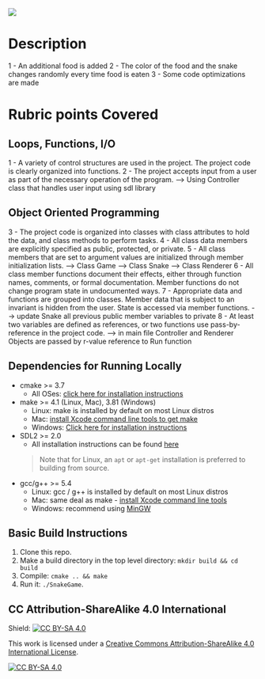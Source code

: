 <img src="snake_game.gif"/>

# Description
1 - An additional food is added
2 - The color of the food and the snake changes randomly every time food is eaten
3 - Some code optimizations are made

# Rubric points Covered
## Loops, Functions, I/O
1 - A variety of control structures are used in the project.
    The project code is clearly organized into functions.
2 - The project accepts input from a user as part of the necessary operation of the program.
    --> Using Controller class that handles user input using sdl library
## Object Oriented Programming
3 - The project code is organized into classes with class attributes to hold the data, and class methods to perform tasks.
4 - All class data members are explicitly specified as public, protected, or private.
5 - All class members that are set to argument values are initialized through member initialization lists.
    --> Class Game
    --> Class Snake
    --> Class Renderer
6 - All class member functions document their effects, either through function names, comments, or formal documentation. Member functions do not change program state in undocumented ways.
7 - Appropriate data and functions are grouped into classes. Member data that is subject to an invariant is hidden from the user. State is accessed via member functions.
    --> update Snake all previous public member variables to private
8 - At least two variables are defined as references, or two functions use pass-by-reference in the project code.
    --> in main file Controller and Renderer Objects are passed by r-value reference to Run function

## Dependencies for Running Locally
* cmake >= 3.7
  * All OSes: [click here for installation instructions](https://cmake.org/install/)
* make >= 4.1 (Linux, Mac), 3.81 (Windows)
  * Linux: make is installed by default on most Linux distros
  * Mac: [install Xcode command line tools to get make](https://developer.apple.com/xcode/features/)
  * Windows: [Click here for installation instructions](http://gnuwin32.sourceforge.net/packages/make.htm)
* SDL2 >= 2.0
  * All installation instructions can be found [here](https://wiki.libsdl.org/Installation)
  >Note that for Linux, an `apt` or `apt-get` installation is preferred to building from source. 
* gcc/g++ >= 5.4
  * Linux: gcc / g++ is installed by default on most Linux distros
  * Mac: same deal as make - [install Xcode command line tools](https://developer.apple.com/xcode/features/)
  * Windows: recommend using [MinGW](http://www.mingw.org/)

## Basic Build Instructions

1. Clone this repo.
2. Make a build directory in the top level directory: `mkdir build && cd build`
3. Compile: `cmake .. && make`
4. Run it: `./SnakeGame`.


## CC Attribution-ShareAlike 4.0 International


Shield: [![CC BY-SA 4.0][cc-by-sa-shield]][cc-by-sa]

This work is licensed under a
[Creative Commons Attribution-ShareAlike 4.0 International License][cc-by-sa].

[![CC BY-SA 4.0][cc-by-sa-image]][cc-by-sa]

[cc-by-sa]: http://creativecommons.org/licenses/by-sa/4.0/
[cc-by-sa-image]: https://licensebuttons.net/l/by-sa/4.0/88x31.png
[cc-by-sa-shield]: https://img.shields.io/badge/License-CC%20BY--SA%204.0-lightgrey.svg
